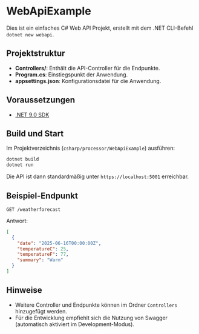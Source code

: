 # WebApiExample

Dies ist ein einfaches C# Web API Projekt, erstellt mit dem .NET CLI-Befehl `dotnet new webapi`.

## Projektstruktur

- **Controllers/**: Enthält die API-Controller für die Endpunkte.
- **Program.cs**: Einstiegspunkt der Anwendung.
- **appsettings.json**: Konfigurationsdatei für die Anwendung.

## Voraussetzungen

- [.NET 9.0 SDK](https://dotnet.microsoft.com/download/dotnet/9.0)

## Build und Start

Im Projektverzeichnis (`csharp/processor/WebApiExample`) ausführen:

```zsh
dotnet build
dotnet run
```

Die API ist dann standardmäßig unter `https://localhost:5001` erreichbar.

## Beispiel-Endpunkt

```http
GET /weatherforecast
```

Antwort:
```json
[
  {
    "date": "2025-06-16T00:00:00Z",
    "temperatureC": 25,
    "temperatureF": 77,
    "summary": "Warm"
  }
]
```

## Hinweise

- Weitere Controller und Endpunkte können im Ordner `Controllers` hinzugefügt werden.
- Für die Entwicklung empfiehlt sich die Nutzung von Swagger (automatisch aktiviert im Development-Modus).
